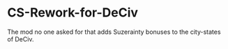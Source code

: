 # CS-Rework-for-DeCiv
The mod no one asked for that adds Suzerainty bonuses to the city-states of DeCiv.

